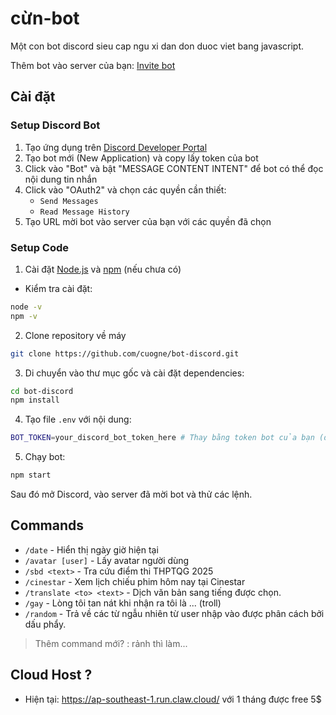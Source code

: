 # cừn-bot

Một con bot discord sieu cap ngu xi dan don duoc viet bang javascript.

Thêm bot vào server của bạn: [Invite bot](https://discord.com/oauth2/authorize?client_id=1395723998821879849)

## Cài đặt

### Setup Discord Bot
1. Tạo ứng dụng trên [Discord Developer Portal](https://discord.com/developers/applications)
2. Tạo bot mới (New Application) và copy lấy token của bot
3. Click vào "Bot" và bật "MESSAGE CONTENT INTENT" để bot có thể đọc nội dung tin nhắn
4. Click vào "OAuth2" và chọn các quyền cần thiết:
    - `Send Messages`
    - `Read Message History`
5. Tạo URL mời bot vào server của bạn với các quyền đã chọn

### Setup Code
1. Cài đặt [Node.js](https://nodejs.org/) và [npm](https://www.npmjs.com/get-npm) (nếu chưa có)
   
- Kiểm tra cài đặt:
```bash
node -v
npm -v
```

2. Clone repository về máy
```bash
git clone https://github.com/cuogne/bot-discord.git
```

3. Di chuyển vào thư mục gốc và cài đặt dependencies:
```bash
cd bot-discord
npm install
```

4. Tạo file `.env` với nội dung:
```bash
BOT_TOKEN=your_discord_bot_token_here # Thay bằng token bot của bạn (đã copy ở trên)
```

5. Chạy bot:
```bash
npm start
```

Sau đó mở Discord, vào server đã mời bot và thử các lệnh.

## Commands

- `/date` - Hiển thị ngày giờ hiện tại
- `/avatar [user]` - Lấy avatar người dùng
- `/sbd <text>` - Tra cứu điểm thi THPTQG 2025
- `/cinestar` - Xem lịch chiếu phim hôm nay tại Cinestar 
- `/translate <to> <text>` - Dịch văn bản sang tiếng được chọn.
- `/gay` - Lòng tôi tan nát khi nhận ra tôi là ... (troll)
- `/random` - Trả về các từ ngẫu nhiên từ user nhập vào được phân cách bởi dấu phẩy.

> Thêm command mới? : rảnh thì làm...

## Cloud Host ?

- Hiện tại: https://ap-southeast-1.run.claw.cloud/ với 1 tháng được free 5$
